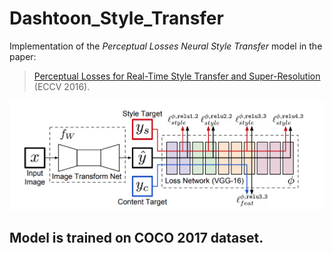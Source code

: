 # Dashtoon_Style_Transfer

Implementation of the _Perceptual Losses Neural Style Transfer_ model in the paper:

> [Perceptual Losses for Real-Time Style Transfer and Super-Resolution](https://arxiv.org/abs/1603.08155) (ECCV 2016). 

![Architecture](./figure/model.png)

## Model is trained on COCO 2017 dataset.
